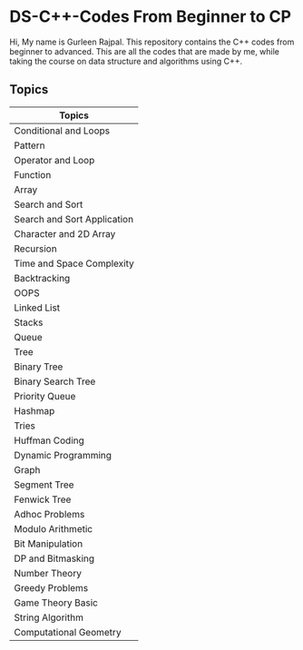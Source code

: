 # DS-C++-Codes From Beginner to CP
Hi, My name is Gurleen Rajpal. This repository contains the C++ codes from beginner to advanced. This are all the codes that are made by me, while taking the course on data structure and algorithms using C++. 

## Topics
| Topics | 
| ------ | 
| Conditional and Loops |
| Pattern |
| Operator and Loop |
| Function |
| Array |
| Search and Sort |
| Search and Sort Application |
| Character and 2D Array |
| Recursion |
| Time and Space Complexity |
| Backtracking |
| OOPS |
| Linked List |
| Stacks |
| Queue |
| Tree |
| Binary Tree |
| Binary Search Tree |
| Priority Queue |
| Hashmap |
| Tries |
| Huffman Coding |
| Dynamic Programming |
| Graph |
| Segment Tree |
| Fenwick Tree |
| Adhoc Problems |
| Modulo Arithmetic |
| Bit Manipulation |
| DP and Bitmasking |
| Number Theory |
| Greedy Problems |
| Game Theory Basic |
| String Algorithm |
| Computational Geometry |
